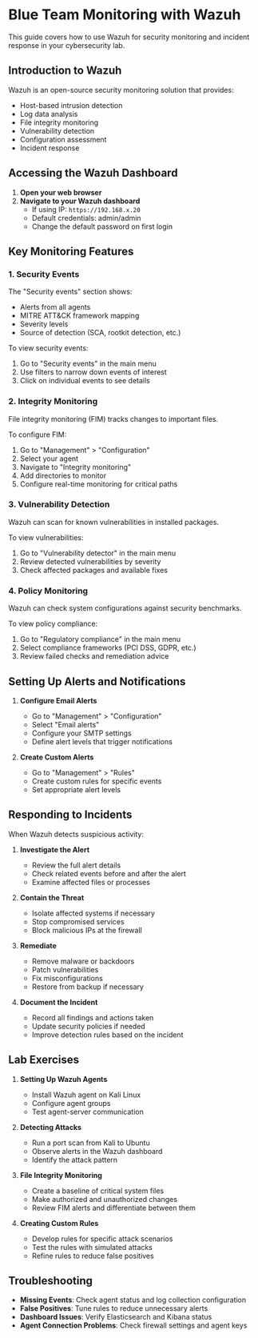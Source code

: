 # Blue Team Monitoring with Wazuh

This guide covers how to use Wazuh for security monitoring and incident response in your cybersecurity lab.

## Introduction to Wazuh

Wazuh is an open-source security monitoring solution that provides:
- Host-based intrusion detection
- Log data analysis
- File integrity monitoring
- Vulnerability detection
- Configuration assessment
- Incident response

## Accessing the Wazuh Dashboard

1. **Open your web browser**
2. **Navigate to your Wazuh dashboard**
   - If using IP: `https://192.168.x.20`
   - Default credentials: admin/admin
   - Change the default password on first login

## Key Monitoring Features

### 1. Security Events

The "Security events" section shows:
- Alerts from all agents
- MITRE ATT&CK framework mapping
- Severity levels
- Source of detection (SCA, rootkit detection, etc.)

To view security events:
1. Go to "Security events" in the main menu
2. Use filters to narrow down events of interest
3. Click on individual events to see details

### 2. Integrity Monitoring

File integrity monitoring (FIM) tracks changes to important files.

To configure FIM:
1. Go to "Management" > "Configuration"
2. Select your agent
3. Navigate to "Integrity monitoring"
4. Add directories to monitor
5. Configure real-time monitoring for critical paths

### 3. Vulnerability Detection

Wazuh can scan for known vulnerabilities in installed packages.

To view vulnerabilities:
1. Go to "Vulnerability detector" in the main menu
2. Review detected vulnerabilities by severity
3. Check affected packages and available fixes

### 4. Policy Monitoring

Wazuh can check system configurations against security benchmarks.

To view policy compliance:
1. Go to "Regulatory compliance" in the main menu
2. Select compliance frameworks (PCI DSS, GDPR, etc.)
3. Review failed checks and remediation advice

## Setting Up Alerts and Notifications

1. **Configure Email Alerts**
   - Go to "Management" > "Configuration"
   - Select "Email alerts" 
   - Configure your SMTP settings
   - Define alert levels that trigger notifications

2. **Create Custom Alerts**
   - Go to "Management" > "Rules"
   - Create custom rules for specific events
   - Set appropriate alert levels

## Responding to Incidents

When Wazuh detects suspicious activity:

1. **Investigate the Alert**
   - Review the full alert details
   - Check related events before and after the alert
   - Examine affected files or processes

2. **Contain the Threat**
   - Isolate affected systems if necessary
   - Stop compromised services
   - Block malicious IPs at the firewall

3. **Remediate**
   - Remove malware or backdoors
   - Patch vulnerabilities
   - Fix misconfigurations
   - Restore from backup if necessary

4. **Document the Incident**
   - Record all findings and actions taken
   - Update security policies if needed
   - Improve detection rules based on the incident

## Lab Exercises

1. **Setting Up Wazuh Agents**
   - Install Wazuh agent on Kali Linux
   - Configure agent groups
   - Test agent-server communication

2. **Detecting Attacks**
   - Run a port scan from Kali to Ubuntu
   - Observe alerts in the Wazuh dashboard
   - Identify the attack pattern

3. **File Integrity Monitoring**
   - Create a baseline of critical system files
   - Make authorized and unauthorized changes
   - Review FIM alerts and differentiate between them

4. **Creating Custom Rules**
   - Develop rules for specific attack scenarios
   - Test the rules with simulated attacks
   - Refine rules to reduce false positives

## Troubleshooting

- **Missing Events**: Check agent status and log collection configuration
- **False Positives**: Tune rules to reduce unnecessary alerts
- **Dashboard Issues**: Verify Elasticsearch and Kibana status
- **Agent Connection Problems**: Check firewall settings and agent keys
